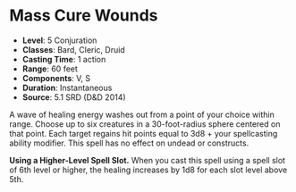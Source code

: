 # Mass Cure Wounds

- **Level**: 5 Conjuration
- **Classes**: Bard, Cleric, Druid
- **Casting Time**: 1 action
- **Range**: 60 feet
- **Components**: V, S
- **Duration**: Instantaneous
- **Source**: 5.1 SRD (D&D 2014)

A wave of healing energy washes out from a point of your choice within range. Choose up to six creatures in a 30-foot-radius sphere centered on that point. Each target regains hit points equal to 3d8 + your spellcasting ability modifier. This spell has no effect on undead or constructs.

**Using a Higher-Level Spell Slot.** When you cast this spell using a spell slot of 6th level or higher, the healing increases by 1d8 for each slot level above 5th.
